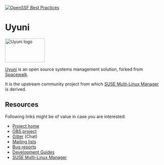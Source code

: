 [![OpenSSF Best Practices](https://bestpractices.coreinfrastructure.org/projects/6593/badge)](https://bestpractices.coreinfrastructure.org/projects/6593)

Uyuni
=====

<a href="https://www.uyuni-project.org/"><img src="https://www.uyuni-project.org/img/uyuni-logo.svg" width="129" height="78" alt="Uyuni logo" /></a>

[Uyuni](https://www.uyuni-project.org/) is an open source systems management solution, forked
from [Spacewalk](https://spacewalkproject.github.io/).

It is the upstream community project from which [SUSE Multi-Linux Manager](https://www.suse.com/products/multi-linux-manager/)
is derived.

Resources
---------

Following links might be of value in case you are interested:

  * [Project home](https://www.uyuni-project.org/)
  * [OBS project](https://build.opensuse.org/project/show/systemsmanagement:Uyuni:Master)
  * [Gitter](https://www.uyuni-project.org/pages/contact.html#Gitter) (Chat)
  * [Mailing lists](https://www.uyuni-project.org/pages/contact.html#ml)
  * [Bug reports](https://github.com/uyuni-project/uyuni/issues)
  * [Development Guides](https://github.com/uyuni-project/uyuni/wiki#development-guides)
  * [SUSE Multi-Linux Manager](https://www.suse.com/products/multi-linux-manager/)
